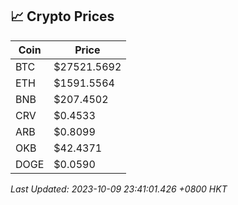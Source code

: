 ## 📈 Crypto Prices

| Coin | Price |
| ---- | ----- |
| BTC | $27521.5692 |
| ETH | $1591.5564 |
| BNB | $207.4502 |
| CRV | $0.4533 |
| ARB | $0.8099 |
| OKB | $42.4371 |
| DOGE | $0.0590 |

_Last Updated: 2023-10-09 23:41:01.426 +0800 HKT_